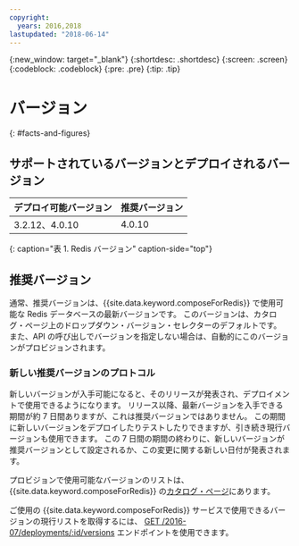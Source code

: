 ```yaml
---
copyright:
  years: 2016,2018
lastupdated: "2018-06-14"
---
```


{:new_window: target="_blank"}
{:shortdesc: .shortdesc}
{:screen: .screen}
{:codeblock: .codeblock}
{:pre: .pre}
{:tip: .tip}

# バージョン 
{: #facts-and-figures}

## サポートされているバージョンとデプロイされるバージョン

デプロイ可能バージョン| 推奨バージョン
----------|-----------
3.2.12、4.0.10 | 4.0.10
{: caption="表 1. Redis バージョン" caption-side="top"}

## 推奨バージョン

通常、推奨バージョンは、{{site.data.keyword.composeForRedis}} で使用可能な Redis データベースの最新バージョンです。 このバージョンは、カタログ・ページ上のドロップダウン・バージョン・セレクターのデフォルトです。 また、API の呼び出しでバージョンを指定しない場合は、自動的にこのバージョンがプロビジョンされます。

### 新しい推奨バージョンのプロトコル

新しいバージョンが入手可能になると、そのリリースが発表され、デプロイメントで使用できるようになります。 リリース以降、最新バージョンを入手できる期間が約 7 日間ありますが、これは推奨バージョンではありません。 この期間に新しいバージョンをデプロイしたりテストしたりできますが、引き続き現行バージョンも使用できます。 この 7 日間の期間の終わりに、新しいバージョンが推奨バージョンとして設定されるか、この変更に関する新しい日付が発表されます。

プロビジョンで使用可能なバージョンのリストは、{{site.data.keyword.composeForRedis}} の[カタログ・ページ](https://console.{DomainName}/catalog/services/compose-for-redis)にあります。

ご使用の {{site.data.keyword.composeForRedis}} サービスで使用できるバージョンの現行リストを取得するには、
[GET /2016-07/deployments/:id/versions](https://apidocs.compose.com/v1.0/reference#2016-07-get-deployments-versions) エンドポイントを使用できます。
